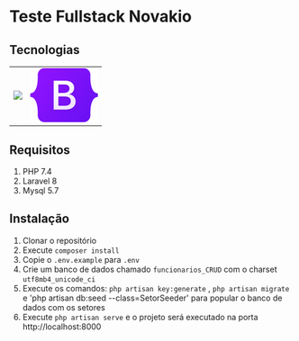 # Teste Fullstack Novakio

## Tecnologias
<table>
    <tr>
        <td>
            <a href="https://laravel.com/docs/8.x"><img src="/public/icons" /></a>
        </td>
        <td>
            <a href="https://getbootstrap.com/docs/5.2/getting-started/introduction/"><img src="/public/icons/bootstrap.png" /></a>
        </td>
    </tr>
</table> 


## Requisitos
1. PHP 7.4
2. Laravel 8
3. Mysql 5.7




## Instalação

1. Clonar o repositório
2. Execute `composer install`
3. Copie o `.env.example` para `.env`
4. Crie um banco de dados chamado `funcionarios_CRUD` com o charset `utf8mb4_unicode_ci`
5. Execute os comandos: `php artisan key:generate` , `php artisan migrate` e 'php artisan db:seed --class=SetorSeeder' para popular o banco de dados com os setores
6. Execute `php artisan serve` e o projeto será executado na porta http://localhost:8000





